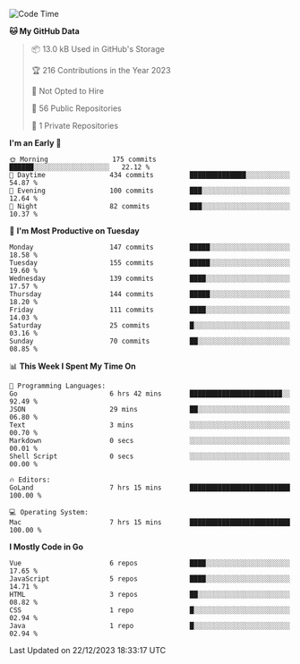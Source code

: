 <!--START_SECTION:waka-->
![Code Time](http://img.shields.io/badge/Code%20Time-942%20hrs%2011%20mins-blue)

**🐱 My GitHub Data** 

> 📦 13.0 kB Used in GitHub's Storage 
 > 
> 🏆 216 Contributions in the Year 2023
 > 
> 🚫 Not Opted to Hire
 > 
> 📜 56 Public Repositories 
 > 
> 🔑 1 Private Repositories 
 > 
**I'm an Early 🐤** 

```text
🌞 Morning                175 commits         ██████░░░░░░░░░░░░░░░░░░░   22.12 % 
🌆 Daytime                434 commits         ██████████████░░░░░░░░░░░   54.87 % 
🌃 Evening                100 commits         ███░░░░░░░░░░░░░░░░░░░░░░   12.64 % 
🌙 Night                  82 commits          ███░░░░░░░░░░░░░░░░░░░░░░   10.37 % 
```
📅 **I'm Most Productive on Tuesday** 

```text
Monday                   147 commits         █████░░░░░░░░░░░░░░░░░░░░   18.58 % 
Tuesday                  155 commits         █████░░░░░░░░░░░░░░░░░░░░   19.60 % 
Wednesday                139 commits         ████░░░░░░░░░░░░░░░░░░░░░   17.57 % 
Thursday                 144 commits         █████░░░░░░░░░░░░░░░░░░░░   18.20 % 
Friday                   111 commits         ████░░░░░░░░░░░░░░░░░░░░░   14.03 % 
Saturday                 25 commits          █░░░░░░░░░░░░░░░░░░░░░░░░   03.16 % 
Sunday                   70 commits          ██░░░░░░░░░░░░░░░░░░░░░░░   08.85 % 
```


📊 **This Week I Spent My Time On** 

```text
💬 Programming Languages: 
Go                       6 hrs 42 mins       ███████████████████████░░   92.49 % 
JSON                     29 mins             ██░░░░░░░░░░░░░░░░░░░░░░░   06.80 % 
Text                     3 mins              ░░░░░░░░░░░░░░░░░░░░░░░░░   00.70 % 
Markdown                 0 secs              ░░░░░░░░░░░░░░░░░░░░░░░░░   00.01 % 
Shell Script             0 secs              ░░░░░░░░░░░░░░░░░░░░░░░░░   00.00 % 

🔥 Editors: 
GoLand                   7 hrs 15 mins       █████████████████████████   100.00 % 

💻 Operating System: 
Mac                      7 hrs 15 mins       █████████████████████████   100.00 % 
```

**I Mostly Code in Go** 

```text
Vue                      6 repos             ████░░░░░░░░░░░░░░░░░░░░░   17.65 % 
JavaScript               5 repos             ████░░░░░░░░░░░░░░░░░░░░░   14.71 % 
HTML                     3 repos             ██░░░░░░░░░░░░░░░░░░░░░░░   08.82 % 
CSS                      1 repo              █░░░░░░░░░░░░░░░░░░░░░░░░   02.94 % 
Java                     1 repo              █░░░░░░░░░░░░░░░░░░░░░░░░   02.94 % 
```




 Last Updated on 22/12/2023 18:33:17 UTC
<!--END_SECTION:waka-->
